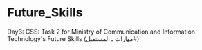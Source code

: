 # Future_Skills
Day3: CSS: Task 2 for Ministry of Communication and Information Technology's Future Skills (مهارات ـ المستقبل#)
